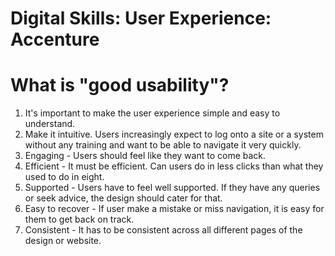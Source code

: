 # Digital Skills: User Experience: Accenture

<h1>What is "good usability"?</h1>

1. It's important to make the user experience simple and easy to understand.
2. Make it intuitive. Users increasingly expect to log onto a site or a system without any training and want to be able to navigate it very quickly.
3. Engaging - Users should feel like they want to come back.
4. Efficient - It must be efficient. Can users do in less clicks than what they used to do in eight.
5. Supported - Users have to feel well supported. If they have any queries or seek advice, the design should cater for that.
6. Easy to recover - If user make a mistake or miss navigation, it is easy for them to get back on track.
7. Consistent - It has to be consistent across all different pages of the design or website.
